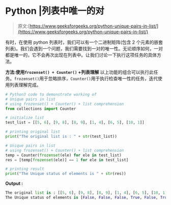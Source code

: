 # Python |列表中唯一的对

> 原文:[https://www.geeksforgeeks.org/python-unique-pairs-in-list/](https://www.geeksforgeeks.org/python-unique-pairs-in-list/)

有时，在使用 python 列表时，我们可以有一个二进制矩阵(包含 2 个元素的嵌套列表)。我们会遇到一个问题，我们需要找到一对的唯一性。无论顺序如何，一对都是唯一的，它不会再次出现在列表中。让我们讨论一下执行这项任务的具体方法。

**方法:使用`frozenset() + Counter()` +列表理解**
以上功能的组合可以执行此任务。`frozenset()`用于忽略排序，`Counter()`用于执行检查唯一性的任务，迭代使用列表理解完成。

```py
# Python3 code to demonstrate working of
# Unique pairs in list
# using frozenset() + Counter() + list comprehension
from collections import Counter

# initialize list
test_list = [[5, 6], [9, 8], [8, 9], [1, 4], [6, 5], [10, 1]]

# printing original list
print("The original list is : " + str(test_list))

# Unique pairs in list
# using frozenset() + Counter() + list comprehension
temp = Counter(frozenset(ele) for ele in test_list)
res = [temp[frozenset(ele)] == 1 for ele in test_list]

# printing result
print("The Unique status of elements is " + str(res))
```

**Output :**

```py
The original list is : [[5, 6], [9, 8], [8, 9], [1, 4], [6, 5], [10, 1]]
The Unique status of elements is [False, False, False, True, False, True]

```